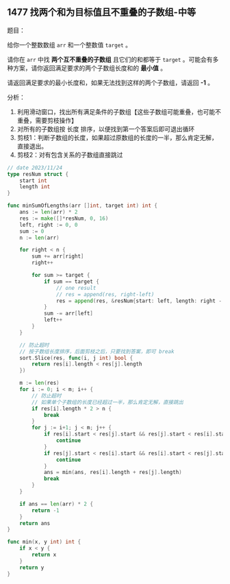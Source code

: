 ## 1477 找两个和为目标值且不重叠的子数组-中等

题目：

给你一个整数数组 `arr` 和一个整数值 `target` 。

请你在 `arr` 中找 **两个互不重叠的子数组** 且它们的和都等于 `target` 。可能会有多种方案，请你返回满足要求的两个子数组长度和的 **最小值** 。

请返回满足要求的最小长度和，如果无法找到这样的两个子数组，请返回 **-1** 。



分析：



1. 利用滑动窗口，找出所有满足条件的子数组【这些子数组可能重叠，也可能不重叠，需要剪枝操作】
2. 对所有的子数组按 长度 排序，以便找到第一个答案后即可退出循环
3. 剪枝1：判断子数组的长度，如果超过原数组的长度的一半，那么肯定无解，直接退出。
4. 剪枝2：对有包含关系的子数组直接跳过

```go
// date 2023/11/24
type resNum struct {
    start int
    length int
}

func minSumOfLengths(arr []int, target int) int {
    ans := len(arr) * 2
    res := make([]*resNum, 0, 16)
    left, right := 0, 0
    sum := 0
    n := len(arr)

    for right < n {
        sum += arr[right]
        right++

        for sum >= target {
            if sum == target {
                // one result
                // res = append(res, right-left)
                res = append(res, &resNum{start: left, length: right - left})
            }
            sum -= arr[left]
            left++
        }
    }

    // 防止超时
    // 按子数组长度排序，后面剪枝之后，只要找到答案，即可 break
    sort.Slice(res, func(i, j int) bool {
        return res[i].length < res[j].length
    })

    m := len(res)
    for i := 0; i < m; i++ {
        // 防止超时
        // 如果单个子数组的长度已经超过一半，那么肯定无解，直接跳出
        if res[i].length * 2 > n {
            break
        }
        for j := i+1; j < m; j++ {
            if res[i].start < res[j].start && res[j].start < res[i].start + res[i].length {
                continue
            }
            if res[j].start < res[i].start && res[i].start < res[j].start + res[j].length {
                continue
            }
            ans = min(ans, res[i].length + res[j].length)
            break
        }
    }

    if ans == len(arr) * 2 {
        return -1
    }
    return ans
}

func min(x, y int) int {
    if x < y {
        return x
    }
    return y
}
```


